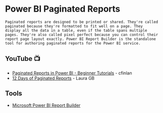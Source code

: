 # Power BI Paginated Reports
`
Paginated reports are designed to be printed or shared. They're called paginated because they're formatted to fit well on a page. They display all the data in a table, even if the table spans multiple pages. They're also called pixel perfect because you can control their report page layout exactly. Power BI Report Builder is the standalone tool for authoring paginated reports for the Power BI service.
`

## YouTube :tv:
* [Paginated Reports in Power BI - Beginner Tutorials](https://www.youtube.com/watch?v=78TZeiEhveY&list=PLx7LcKtN_gq-JVzM6L8xNNxX7kts-KflJ) - cfinlan
* [12 Days of Paginated Reports](https://www.youtube.com/watch?v=G9UNql1bTlk&feature=youtu.be) - Laura GB

## Tools
* [Microsoft Power BI Report Builder](https://www.microsoft.com/en-us/download/details.aspx?id=58158)
